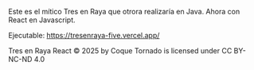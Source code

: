 Este es el mítico Tres en Raya que otrora realizaría en Java. Ahora con React en Javascript.

Ejecutable:
https://tresenraya-five.vercel.app/


Tres en Raya React © 2025 by Coque Tornado is licensed under CC BY-NC-ND 4.0

